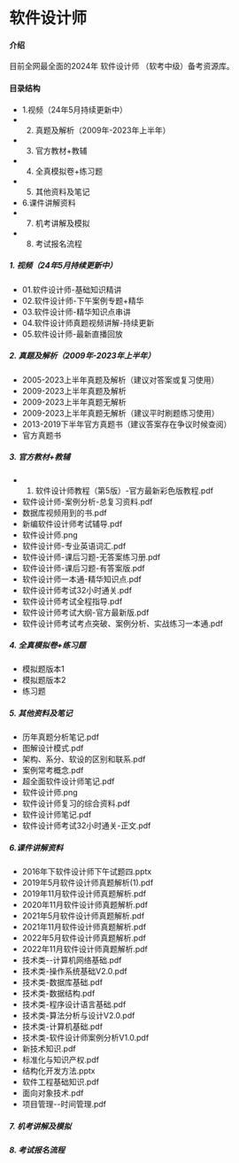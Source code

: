 # 软件设计师

#### 介绍
目前全网最全面的2024年 软件设计师 （软考中级）备考资源库。


#### 目录结构
 - 1.视频（24年5月持续更新中）
 - 2. 真题及解析（2009年-2023年上半年）
 - 3. 官方教材+教辅
 - 4. 全真模拟卷+练习题
 - 5. 其他资料及笔记
 - 6.课件讲解资料
 - 7. 机考讲解及模拟
 - 8. 考试报名流程

##### 1. 视频（24年5月持续更新中）
 - 01.软件设计师-基础知识精讲
 - 02.软件设计师-下午案例专题+精华
 - 03.软件设计师-精华知识点串讲
 - 04.软件设计师真题视频讲解-持续更新
 - 05.软件设计师-最新直播回放

##### 2. 真题及解析（2009年-2023年上半年）
 - 2005-2023上半年真题及解析（建议对答案或复习使用）
 - 2009-2023上半年真题及解析
 - 2009-2023上半年真题无解析
 - 2009-2023上半年真题无解析（建议平时刷题练习使用）
 - 2013-2019下半年官方真题书（建议答案存在争议时候查阅）
 - 官方真题书
   
##### 3. 官方教材+教辅
 - 01. 软件设计师教程（第5版）-官方最新彩色版教程.pdf
 - 软件设计师-案例分析-总复习资料.pdf
 - 数据库视频用到的书.pdf
 - 新编软件设计师考试辅导.pdf
 - 软件设计师.png
 - 软件设计师-专业英语词汇.pdf
 - 软件设计师-课后习题-无答案练习册.pdf
 - 软件设计师-课后习题-有答案版.pdf
 - 软件设计师一本通-精华知识点.pdf
 - 软件设计师考试32小时通关.pdf
 - 软件设计师考试全程指导.pdf
 - 软件设计师考试大纲-官方最新版.pdf
 - 软件设计师考试考点突破、案例分析、实战练习一本通.pdf
 
##### 4. 全真模拟卷+练习题
 - 模拟题版本1
 - 模拟题版本2
 - 练习题
 
##### 5. 其他资料及笔记
 - 历年真题分析笔记.pdf
 - 图解设计模式.pdf
 - 架构、系分、软设的区别和联系.pdf
 - 案例常考概念.pdf
 - 超全面软件设计师笔记.pdf
 - 软件设计师.png
 - 软件设计师复习的综合资料.pdf
 - 软件设计师笔记.pdf
 - 软件设计师考试32小时通关-正文.pdf
 
##### 6.课件讲解资料
 - 2016年下软件设计师下午试题四.pptx
 - 2019年5月软件设计师真题解析(1).pdf
 - 2019年11月软件设计师真题解析.pdf
 - 2020年11月软件设计师真题解析.pdf
 - 2021年5月软件设计师真题解析.pdf
 - 2021年11月软件设计师真题解析.pdf
 - 2022年5月软件设计师真题解析.pdf
 - 2022年11月软件设计师真题解析.pdf
 - 技术类--计算机网络基础.pdf
 - 技术类-操作系统基础V2.0.pdf
 - 技术类-数据库基础.pdf
 - 技术类-数据结构.pdf
 - 技术类-程序设计语言基础.pdf
 - 技术类-算法分析与设计V2.0.pdf
 - 技术类-计算机基础.pdf
 - 技术类-软件设计师案例分析V1.0.pdf
 - 新技术知识.pdf
 - 标准化与知识产权.pdf
 - 结构化开发方法.pptx
 - 软件工程基础知识.pdf
 - 面向对象技术.pdf
 - 项目管理--时间管理.pdf
 
##### 7. 机考讲解及模拟
##### 8. 考试报名流程



